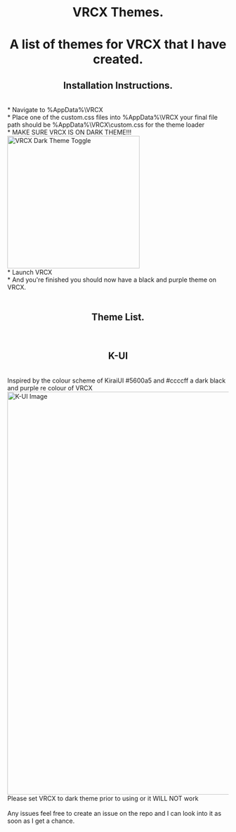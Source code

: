 <h1 align="center"> VRCX Themes. </h1>
<h1 align="center">A list of themes for VRCX that I have created. </h1>

<h2 align="center"> Installation Instructions. </h2> <br />
* Navigate to %AppData%\VRCX <br />
* Place one of the custom.css files into %AppData%\VRCX your final file path should be %AppData%\VRCX\custom.css for the theme loader <br />
* MAKE SURE VRCX IS ON DARK THEME!!!<img width="301" alt="VRCX Dark Theme Toggle" src="https://user-images.githubusercontent.com/31026406/149541994-b5a737e2-d8a3-4965-846d-0d4acf776b6c.png"> <br />
* Launch VRCX<br />
* And you're finished you should now have a black and purple theme on VRCX.<br />
<br />
<h2 align="center"> Theme List. </h2> <br />
<h2 align="center"> K-UI </h2> <br />
Inspired by the colour scheme of KiraiUI #5600a5 and #ccccff a dark black and purple re colour of VRCX <br />
<img width="915" alt="K-UI Image" src="https://user-images.githubusercontent.com/31026406/149541580-e34d8894-22a4-4cb4-b1a3-e58e5ba5011f.png"> <br />
Please set VRCX to dark theme prior to using or it WILL NOT work<br />
<br />
Any issues feel free to create an issue on the repo and I can look into it as soon as I get a chance.<br />
